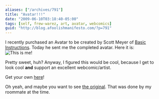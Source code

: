 ```yaml
---
aliases: ["/archives/791"]
title: "Avatar!!!"
date: "2009-06-10T03:18:40-05:00"
tags: [self, frew-warez, art, avatar, webcomics]
guid: "http://blog.afoolishmanifesto.com/?p=791"
---
```

I recently purchased an Avatar to be created by Scott Meyer of [Basic Instructions](http://basicinstructions.net). Today he sent me the completed avatar. Here it is: ![This is me!](/wp-content/uploads/2009/06/frew-schmidt-1000-300x300.png "fREW Schmidt")

Pretty sweet, huh? Anyway, I figured this would be cool, because I get to look cool **and** support an excellent webcomic/artist.

Get your own [here](http://basicinstructions.net/?page_id=540)!

Oh yeah, and maybe you want to see [the original](http://www.flickr.com/photos/simcah/258269209/). That was done by my roommate at the time.

